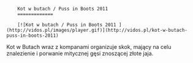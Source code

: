 
        Kot w butach / Puss in Boots 2011 
        =============
        
        [![Kot w butach / Puss in Boots 2011 ](http://vidos.pl/images/player.gif)](http://vidos.pl/kot-w-butach-puss-in-boots-2011)
        
        
 Kot w Butach wraz z kompanami organizuje skok, mający na celu znalezienie i porwanie mitycznej gęsi znoszącej złote jaja.
    